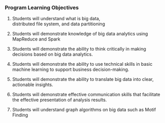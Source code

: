 ### Program Learning Objectives

1) Students will understand what is big data,  
   distributed file system, and data partitioning

2) Students will demonstrate knowledge of big 
   data analytics using MapReduce and Spark

3) Students will demonstrate the ability to think 
   critically in making decisions based on big data 
   analytics.
   
4) Students will demonstrate the ability to use 
   technical skills in basic machine learning to 
   support business decision-making.
   
5) Students will demonstrate the ability to translate 
   big data into clear, actionable insights.

6) Students will demonstrate effective communication 
   skills that facilitate the effective presentation 
   of analysis results. 

7) Students will understand graph algorithms on big data 
   such as Motif Finding
